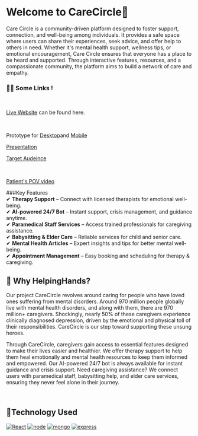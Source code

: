 
# Welcome to CareCircle👋
Care Circle is a community-driven platform designed to foster support, connection, and well-being among individuals. It provides a safe space where users can share their experiences, seek advice, and offer help to others in need. Whether it's mental health support, wellness tips, or emotional encouragement, Care Circle ensures that everyone has a place to be heard and supported. Through interactive features, resources, and a compassionate community, the platform aims to build a network of care and empathy.


<a name="demo"></a>
### 👩‍💻 Some Links !
<br>

[Live Website](https://carecircle-gamma.vercel.app/) can be found here.


<br>

Prototype for [Desktop](https://shorturl.at/tWCUZ)and [Mobile](https://shorturl.at/V9UBW)
<br>

 [Presentation](https://www.canva.com/design/DAGeK8Jz3zI/8mPgqxRCliO5-BrLEX8Iog/edit?utm_content=DAGeK8Jz3zI&utm_campaign=designshare&utm_medium=link2&utm_source=sharebutton) 
<br>

[Target Audeince](https://youtube.com/shorts/y6KNiMGbOFc)

<br>

[Patient's POV video](https://youtu.be/Jl3b01GkI2A)

###Key Features  
✔ **Therapy Support** – Connect with licensed therapists for emotional well-being.  
✔ **AI-powered 24/7 Bot** – Instant support, crisis management, and guidance anytime.  
✔ **Paramedical Staff Services** – Access trained professionals for caregiving assistance.  
✔ **Babysitting & Elder Care** – Reliable services for child and senior care.  
✔ **Mental Health Articles** – Expert insights and tips for better mental well-being.  
✔ **Appointment Management** – Easy booking and scheduling for therapy & caregiving.


## 🤔 Why HelpingHands? 
Our project CareCircle revolves around caring for people who have loved ones suffering from mental disorders. Around 970 million people globally live with mental health disorders, and along with them, there are 970 million+ caregivers. Shockingly, nearly 50% of these caregivers experience clinically diagnosed depression, driven by the emotional and physical toll of their responsibilities. CareCircle is our step toward supporting these unsung heroes.

Through CareCircle, caregivers gain access to essential features designed to make their lives easier and healthier. We offer therapy support to help them heal emotionally and mental health resources to keep them informed and empowered. Our AI-powered 24/7 bot is always available for instant guidance and crisis support. Need caregiving assistance? We connect users with paramedical staff, babysitting help, and elder care services, ensuring they never feel alone in their journey.


<br>

<h2> 🚀Technology Used</h2>

<p>

  <a href="https://www.w3schools.com/js/"><img src="https://img.icons8.com/?size=100&id=bzf0DqjXFHIW&format=png&color=000000" alt="React" /></a>
  <a href="https://www.w3schools.com/js/"><img src="https://img.icons8.com/?size=100&id=FQlr_bFSqEdG&format=png&color=000000" alt="node" /></a>
    <a href="https://www.w3schools.com/js/"><img src="https://img.icons8.com/?size=100&id=bosfpvRzNOG8&format=png&color=000000" alt="mongo" /></a>
    <a href="https://www.w3schools.com/js/"><img src="https://img.icons8.com/?size=100&id=SDVmtZ6VBGXt&format=png&color=000000" alt="express" /></a>





</p>
